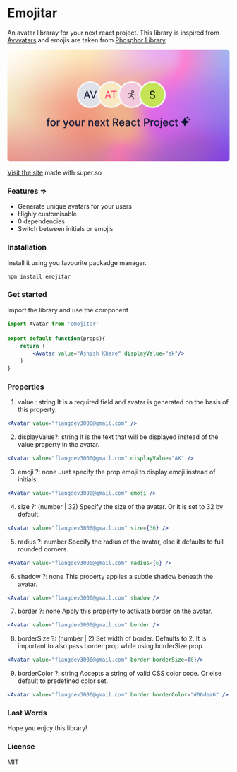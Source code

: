 # Emojitar

An avatar libraray for your next react project. This library is inspired from [Avvvatars](https://github.com/nusu/avvvatars) and emojis are taken from [Phosphor Library](https://github.com/phosphor-icons)

<img src="banner.png" alt="Emojitar banner image">

[Visit the site](https://emojitars.super.site/) made with super.so

### Features =>
* Generate unique avatars for your users
* Highly customisable
* 0 dependencies
* Switch between initials or emojis

### Installation
Install it using you favourite packadge manager.
```bash
npm install emojitar
```

### Get started
Import the library and use the component
```jsx
import Avatar from 'emojitar'

export default function(props){
	return (
		<Avatar value="Ashish Khare" displayValue="ak"/>
	)
}
```

### Properties
1. value : string
	It is a required field and avatar is generated on the basis of this property.
```jsx
<Avatar value="flangdev3000@gmail.com" />
```

2. displayValue?: string
	It is the text that will be displayed instead of the value property in the avatar.
```jsx
<Avatar value="flangdev3000@gmail.com" displayValue="AK" />
```

3. emoji ?: none
	Just specify the prop emoji to display emoji instead of initials.
```jsx
<Avatar value="flangdev3000@gmail.com" emoji />
```

4. size ?: (number | 32)
	Specify the size of the avatar. Or it is set to 32 by default.
```jsx
<Avatar value="flangdev3000@gmail.com" size={36} />
```

5. radius ?: number
	Specify the radius of the avatar, else it defaults to full rounded corners.
```jsx
<Avatar value="flangdev3000@gmail.com" radius={6} />
```

6. shadow ?: none
	This property applies a subtle shadow beneath the avatar.
```jsx
<Avatar value="flangdev3000@gmail.com" shadow />
```

7. border ?: none
	Apply this property to activate border on the avatar.
```jsx
<Avatar value="flangdev3000@gmail.com" border />
```

8. borderSize ?: (number | 2)
	Set width of border. Defaults to 2. It is important to also pass border prop while using borderSize prop.
```jsx
<Avatar value="flangdev3000@gmail.com" border borderSize={6}/>
```

9. borderColor ?: string
	Accepts a string of valid CSS color code. Or else default to predefined color set.
```jsx
<Avatar value="flangdev3000@gmail.com" border borderColor="#06dea6" />
```

### Last Words
Hope you enjoy this library!

### License
MIT
